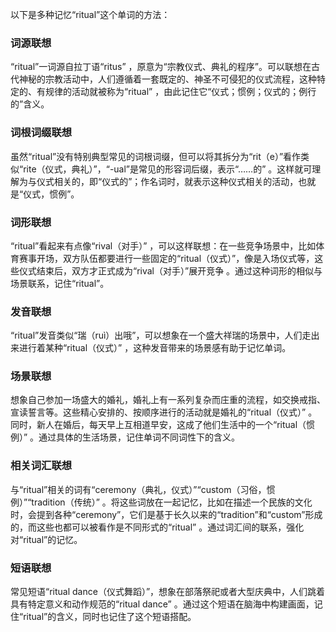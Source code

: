 以下是多种记忆“ritual”这个单词的方法：

### 词源联想
“ritual”一词源自拉丁语“ritus” ，原意为“宗教仪式、典礼的程序”。可以联想在古代神秘的宗教活动中，人们遵循着一套既定的、神圣不可侵犯的仪式流程，这种特定的、有规律的活动就被称为“ritual” ，由此记住它“仪式；惯例；仪式的；例行的”含义。

### 词根词缀联想
虽然“ritual”没有特别典型常见的词根词缀，但可以将其拆分为“rit（e）”看作类似“rite（仪式，典礼）”，“-ual”是常见的形容词后缀，表示“……的” 。这样就可理解为与仪式相关的，即“仪式的”；作名词时，就表示这种仪式相关的活动，也就是“仪式，惯例”。

### 词形联想
“ritual”看起来有点像“rival（对手）” ，可以这样联想：在一些竞争场景中，比如体育赛事开场，双方队伍都要进行一些固定的“ritual（仪式）”，像是入场仪式等，这些仪式结束后，双方才正式成为“rival（对手）”展开竞争 。通过这种词形的相似与场景联系，记住“ritual”。

### 发音联想
“ritual”发音类似“瑞（ruì）出哦”，可以想象在一个盛大祥瑞的场景中，人们走出来进行着某种“ritual（仪式）” ，这种发音带来的场景感有助于记忆单词。

### 场景联想
想象自己参加一场盛大的婚礼，婚礼上有一系列复杂而庄重的流程，如交换戒指、宣读誓言等。这些精心安排的、按顺序进行的活动就是婚礼的“ritual（仪式）” 。同时，新人在婚后，每天早上互相道早安，这成了他们生活中的一个“ritual（惯例）” 。通过具体的生活场景，记住单词不同词性下的含义。

### 相关词汇联想
与“ritual”相关的词有“ceremony（典礼，仪式）”“custom（习俗，惯例）”“tradition（传统）” 。将这些词放在一起记忆，比如在描述一个民族的文化时，会提到各种“ceremony”，它们是基于长久以来的“tradition”和“custom”形成的，而这些也都可以被看作是不同形式的“ritual” 。通过词汇间的联系，强化对“ritual”的记忆。

### 短语联想
常见短语“ritual dance（仪式舞蹈）”，想象在部落祭祀或者大型庆典中，人们跳着具有特定意义和动作规范的“ritual dance” 。通过这个短语在脑海中构建画面，记住“ritual”的含义，同时也记住了这个短语搭配。 